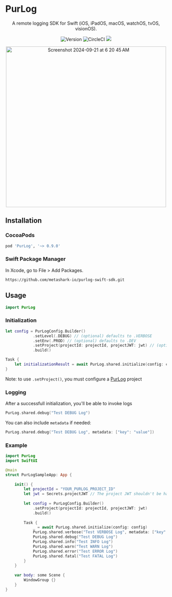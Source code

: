 # PurLog

<p align="center">
A remote logging SDK for Swift (iOS, iPadOS, macOS, watchOS, tvOS, visionOS).
</p>

<p align="center">
      <img src="https://img.shields.io/badge/version-0.9.0-blue" alt="Version">
      <img src="https://dl.circleci.com/status-badge/img/circleci/QHEuwkxDTekYMK98ity4TZ/TWGJsGj8BZfk7zWxRHHivb/tree/main.svg?style=shield&circle-token=CCIPRJ_9jUzr3iF6zTXTuNYt8iphq_d4244d11b2f06e07038419520974d436f6ef3ba2" alt="CircleCI">
  <a href="https://codecov.io/gh/metashark-io/purlog-ios">
    <img src="https://codecov.io/gh/metashark-io/purlog-swift-sdk/branch/main/graph/badge.svg?token=H66O7DR38E"/>
  </a>
</p>


<p align="center">
<img width="500" alt="Screenshot 2024-09-21 at 6 20 45 AM" src="https://github.com/user-attachments/assets/dd0728a4-7331-4bcd-860f-434250b2ce3c">
</p>



## Installation

### CocoaPods

```ruby
pod 'PurLog', '~> 0.9.0'
```


### Swift Package Manager

In Xcode, go to File > Add Packages.

```
https://github.com/metashark-io/purlog-swift-sdk.git
```

## Usage


```swift
import PurLog
```


### Initialization


```swift
let config = PurLogConfig.Builder()
            .setLevel(.DEBUG) // (optional) defaults to .VERBOSE 
            .setEnv(.PROD) // (optional) defaults to .DEV
            .setProject(projectId: projectId, projectJWT: jwt) // (optional) configures remote logging so you can view logs on the PurLog web app
            .build()

Task {
    let initializationResult = await PurLog.shared.initialize(config: config)
}
```

Note: to use `.setProject()`, you must configure a [PurLog](https://app.purlog.io) project 


### Logging


After a successfull initialization, you'll be able to invoke logs

```swift
PurLog.shared.debug("Test DEBUG Log")
```

You can also include `metadata` if needed:

```swift
PurLog.shared.debug("Test DEBUG Log", metadata: ["key": "value"])
```


### Example


```swift
import PurLog
import SwiftUI

@main
struct PurLogSampleApp: App {
    
    init() {
        let projectId = "YOUR_PURLOG_PROJECT_ID"
        let jwt = Secrets.projectJWT // The project JWT shouldn't be hardcoded in your project. It should typically be securely passed down from your server environment
        
        let config = PurLogConfig.Builder()
            .setProject(projectId: projectId, projectJWT: jwt)
            .build()
        
        Task {
            _ = await PurLog.shared.initialize(config: config)
            PurLog.shared.verbose("Test VERBOSE Log", metadata: ["key": "value"])
            PurLog.shared.debug("Test DEBUG Log")
            PurLog.shared.info("Test INFO Log")
            PurLog.shared.warn("Test WARN Log")
            PurLog.shared.error("Test ERROR Log")
            PurLog.shared.fatal("Test FATAL Log")
        }
    }
    
    var body: some Scene {
        WindowGroup {}
    }
}
```
